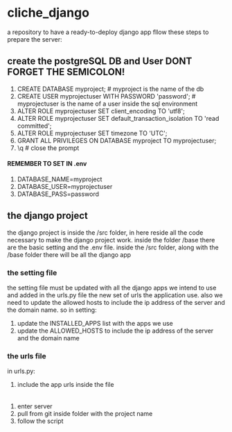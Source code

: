 # cliche_django
a repository to have a ready-to-deploy django app
fllow these steps to prepare the server:

## create the postgreSQL DB and User DONT FORGET THE SEMICOLON!

1.  CREATE DATABASE myproject;  # myproject is the name of the db
2.  CREATE USER myprojectuser WITH PASSWORD 'password'; # myprojectuser is the name of a user inside the sql environment
3.  ALTER ROLE myprojectuser SET client_encoding TO 'utf8';
4.  ALTER ROLE myprojectuser SET default_transaction_isolation TO 'read committed';
5.  ALTER ROLE myprojectuser SET timezone TO 'UTC';
6.  GRANT ALL PRIVILEGES ON DATABASE myproject TO myprojectuser;
7. \q # close the prompt

#### REMEMBER TO SET IN .env
1. DATABASE_NAME=myproject
2. DATABASE_USER=myprojectuser
3. DATABASE_PASS=password

## the django project
the django project is inside the /src folder, in here reside all the code necessary to make the django project work. inside the folder /base there are the basic setting and the .env file.
inside the /src folder, along with the /base folder there will be all the django app
### the setting file 
the setting file must be updated with all the django apps we intend to use and added in the urls.py file the new set of urls the application use. also we need to update the allowed hosts to include the ip address of the server and the domain name. so in setting:
1. update the INSTALLED_APPS list with the apps we use
2. update the ALLOWED_HOSTS to include the ip address of the server and the domain name
### the urls file
in urls.py:
1. include the app urls inside the file


######
1. enter server
2. pull from git inside folder with the project name
3. follow the script 